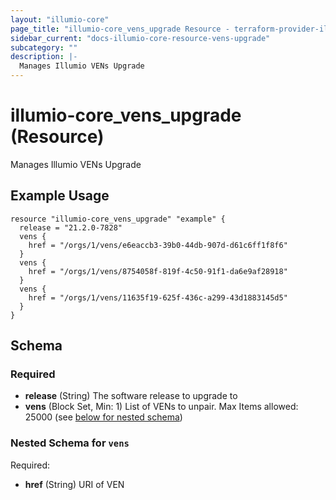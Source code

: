 ```yaml
---
layout: "illumio-core"
page_title: "illumio-core_vens_upgrade Resource - terraform-provider-illumio-core"
sidebar_current: "docs-illumio-core-resource-vens-upgrade"
subcategory: ""
description: |-
  Manages Illumio VENs Upgrade
---
```


# illumio-core_vens_upgrade (Resource)

Manages Illumio VENs Upgrade

Example Usage
------------

```hcl
resource "illumio-core_vens_upgrade" "example" {
  release = "21.2.0-7828"
  vens {
    href = "/orgs/1/vens/e6eaccb3-39b0-44db-907d-d61c6ff1f8f6"
  }
  vens {
    href = "/orgs/1/vens/8754058f-819f-4c50-91f1-da6e9af28918"
  }
  vens {
    href = "/orgs/1/vens/11635f19-625f-436c-a299-43d1883145d5"
  }
}
```

## Schema

### Required

- **release** (String) The software release to upgrade to
- **vens** (Block Set, Min: 1) List of VENs to unpair. Max Items allowed: 25000 (see [below for nested schema](#nestedblock--vens))

<a id="nestedblock--vens"></a>
### Nested Schema for `vens`

Required:

- **href** (String) URI of VEN


